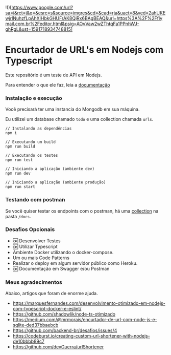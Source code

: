 !()[https://www.google.com/url?sa=i&rct=j&q=&esrc=s&source=imgres&cd=&cad=rja&uact=8&ved=2ahUKEwjrlNuhzfLpAhXIHbkGHUFrAK8QjRx6BAgBEAQ&url=https%3A%2F%2Fflymail.com.br%2Feditor.html&psig=AOvVaw2wZThtqFa1PPnhWJ-ghRgL&ust=1591718934748815]

# Encurtador de URL's em Nodejs com Typescript

Este repositório é um teste de API em Nodejs.

Para entender o que ele faz, leia a [documentação](/docs/readme.md)


### Instalação e execução

Você precisará ter uma instancia do Mongodb em sua máquina.

Eu utilizei um database chamado `todo` e uma collection chamada `urls`.

    // Instalando as dependências
    npm i

    // Executando um build
    npm run build

    // Executando os testes
    npm run test

    // Iniciando a aplicação (ambiente dev)
    npm run dev

    // Iniciando a aplicação (ambiente produção)
    npm run start


### Testando com postman

Se você quiser testar os endpoints com o postman, há uma [collection](/docs/encurtador-url.postman_collection.json) na pasta `/docs`.


### Desafios Opcionais

- :ok: Desenvolver Testes
- :ok: Utilizar Typescript
- Ambiente Docker utilizando o docker-compose.
- Um ou mais Code Patterns
- Realizar o deploy em algum servidor público como Heroku.
- :ok: Documentação em Swagger e/ou Postman


### Meus agradecimentos

Abaixo, artigos que foram de enorme ajuda.

+ https://marquesfernandes.com/desenvolvimento-otimizado-em-nodejs-com-typescript-docker-e-eslint/
+ https://github.com/shadowlik/node-ts-otimizado
+ https://medium.com/@mrmorais/encurtador-de-url-com-node-js-e-sqlite-ded37bbaebcb
+ https://github.com/backend-br/desafios/issues/4
+ https://codeburst.io/creating-custom-url-shortener-with-nodejs-de10bbbb89c7
+ https://github.com/devGuerra/urlShortener

